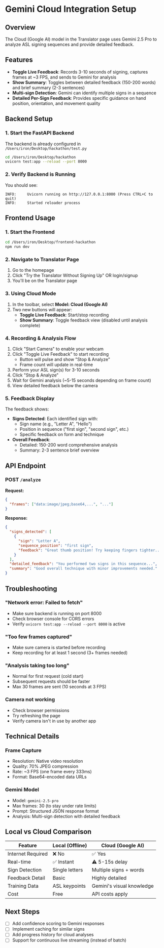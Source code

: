 # Gemini Cloud Integration Setup

## Overview
The Cloud (Google AI) model in the Translator page uses Gemini 2.5 Pro to analyze ASL signing sequences and provide detailed feedback.

## Features
- **Toggle Live Feedback**: Records 3-10 seconds of signing, captures frames at ~3 FPS, and sends to Gemini for analysis
- **Show Summary**: Toggles between detailed feedback (150-200 words) and brief summary (2-3 sentences)
- **Multi-sign Detection**: Gemini can identify multiple signs in a sequence
- **Detailed Per-Sign Feedback**: Provides specific guidance on hand position, orientation, and movement quality

## Backend Setup

### 1. Start the FastAPI Backend

The backend is already configured in `/Users/iron/Desktop/hackathon/test.py`

```bash
cd /Users/iron/Desktop/hackathon
uvicorn test:app --reload --port 8000
```

### 2. Verify Backend is Running

You should see:
```
INFO:     Uvicorn running on http://127.0.0.1:8000 (Press CTRL+C to quit)
INFO:     Started reloader process
```

## Frontend Usage

### 1. Start the Frontend

```bash
cd /Users/iron/Desktop/frontend-hackathon
npm run dev
```

### 2. Navigate to Translator Page

1. Go to the homepage
2. Click "Try the Translator Without Signing Up" OR login/signup
3. You'll be on the Translator page

### 3. Using Cloud Mode

1. In the toolbar, select **Model: Cloud (Google AI)**
2. Two new buttons will appear:
   - **Toggle Live Feedback**: Start/stop recording
   - **Show Summary**: Toggle feedback view (disabled until analysis complete)

### 4. Recording & Analysis Flow

1. Click "Start Camera" to enable your webcam
2. Click "Toggle Live Feedback" to start recording
   - Button will pulse and show "Stop & Analyze"
   - Frame count will update in real-time
3. Perform your ASL sign(s) for 3-10 seconds
4. Click "Stop & Analyze"
5. Wait for Gemini analysis (~5-15 seconds depending on frame count)
6. View detailed feedback below the camera

### 5. Feedback Display

The feedback shows:
- **Signs Detected**: Each identified sign with:
  - Sign name (e.g., "Letter A", "Hello")
  - Position in sequence ("first sign", "second sign", etc.)
  - Specific feedback on form and technique
- **Overall Feedback**: 
  - Detailed: 150-200 word comprehensive analysis
  - Summary: 2-3 sentence brief overview

## API Endpoint

### POST `/analyze`

**Request:**
```json
{
  "frames": ["data:image/jpeg;base64,...", "..."]
}
```

**Response:**
```json
{
  "signs_detected": [
    {
      "sign": "Letter A",
      "sequence_position": "first sign",
      "feedback": "Great thumb position! Try keeping fingers tighter..."
    }
  ],
  "detailed_feedback": "You performed two signs in this sequence...",
  "summary": "Good overall technique with minor improvements needed."
}
```

## Troubleshooting

### "Network error: Failed to fetch"
- Make sure backend is running on port 8000
- Check browser console for CORS errors
- Verify `uvicorn test:app --reload --port 8000` is active

### "Too few frames captured"
- Make sure camera is started before recording
- Keep recording for at least 1 second (3+ frames needed)

### "Analysis taking too long"
- Normal for first request (cold start)
- Subsequent requests should be faster
- Max 30 frames are sent (10 seconds at 3 FPS)

### Camera not working
- Check browser permissions
- Try refreshing the page
- Verify camera isn't in use by another app

## Technical Details

### Frame Capture
- Resolution: Native video resolution
- Quality: 70% JPEG compression
- Rate: ~3 FPS (one frame every 333ms)
- Format: Base64-encoded data URLs

### Gemini Model
- Model: `gemini-2.5-pro`
- Max frames: 30 (to stay under rate limits)
- Prompt: Structured JSON response format
- Analysis: Multi-sign detection with detailed feedback

## Local vs Cloud Comparison

| Feature | Local (Offline) | Cloud (Google AI) |
|---------|----------------|-------------------|
| Internet Required | ❌ No | ✅ Yes |
| Real-time | ✅ Instant | ⚠️ 5-15s delay |
| Sign Detection | Single letters | Multiple signs + words |
| Feedback Detail | Basic | Highly detailed |
| Training Data | ASL keypoints | Gemini's visual knowledge |
| Cost | Free | API costs apply |

## Next Steps

- [ ] Add confidence scoring to Gemini responses
- [ ] Implement caching for similar signs
- [ ] Add progress history for cloud analyses
- [ ] Support for continuous live streaming (instead of batch)
